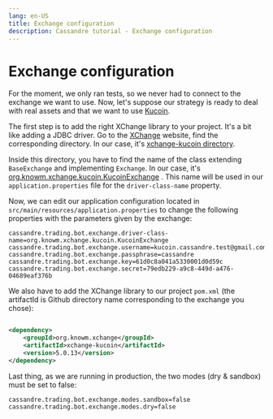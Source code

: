 ```yaml
---
lang: en-US
title: Exchange configuration
description: Cassandre tutorial - Exchange configuration
---
```


# Exchange configuration

For the moment, we only ran tests, so we never had to connect to the exchange we want to use. Now, let's suppose our
strategy is ready to deal with real assets and that we want to
use [Kucoin](https://www.kucoin.com/ucenter/signup?rcode=2HMJtt1).

The first step is to add the right XChange library to your project. It's a bit like adding a JDBC driver. Go
to the [XChange](https://github.com/knowm/XChange) website, find the corresponding directory. In our
case, it's [xchange-kucoin directory](https://github.com/knowm/XChange/tree/develop/xchange-kucoin).

Inside this directory, you have to find the name of the class extending `BaseExchange` and implementing `Exchange`. In
our case,
it's [org.knowm.xchange.kucoin.KucoinExchange](https://github.com/knowm/XChange/blob/develop/xchange-kucoin/src/main/java/org/knowm/xchange/kucoin/KucoinExchange.java)
. This name will be used in our `application.properties` file for the `driver-class-name` property.

Now, we can edit our application configuration located in `src/main/resources/application.properties` to change the
following properties with the parameters given by the exchange:

```properties
cassandre.trading.bot.exchange.driver-class-name=org.knowm.xchange.kucoin.KucoinExchange
cassandre.trading.bot.exchange.username=kucoin.cassandre.test@gmail.com
cassandre.trading.bot.exchange.passphrase=cassandre
cassandre.trading.bot.exchange.key=61d0c8a041a5330001d0d59c
cassandre.trading.bot.exchange.secret=79edb229-a9c8-449d-a476-04689eaf376b
```

We also have to add the XChange library to our project `pom.xml` (the artifactId is Github directory name corresponding
to the exchange you chose):

```xml

<dependency>
    <groupId>org.knowm.xchange</groupId>
    <artifactId>xchange-kucoin</artifactId>
    <version>5.0.13</version>
</dependency>
```

Last thing, as we are running in production, the two modes (dry & sandbox) must be set to false:

```properties
cassandre.trading.bot.exchange.modes.sandbox=false
cassandre.trading.bot.exchange.modes.dry=false
```
